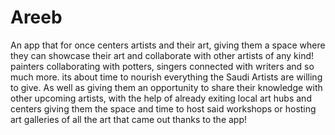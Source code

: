 # Areeb
 
An app that for once centers artists and their art, giving them a space where they can showcase their art and collaborate with other artists of any kind! painters collaborating with potters, singers connected with writers and so much more. its about time to nourish everything the Saudi Artists are willing to give. As well as giving them an opportunity to share their knowledge with other upcoming artists, with the help of already exiting local art hubs and centers giving them the space and time to host said workshops or hosting art galleries of all the art that came out thanks to the app!
